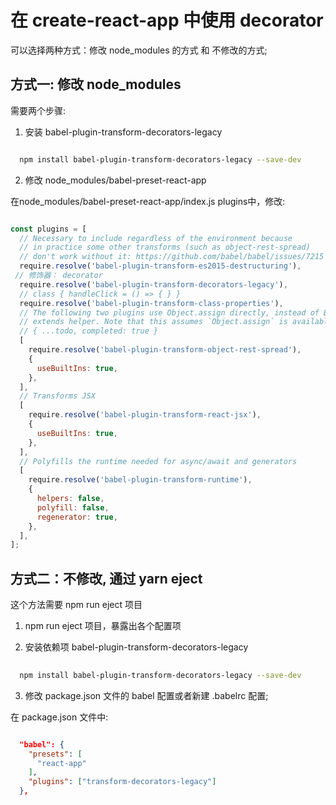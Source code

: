 # 在 create-react-app 中使用 decorator

可以选择两种方式：修改 node_modules 的方式 和 不修改的方式;

## 方式一: 修改 node_modules

需要两个步骤:

1. 安装 babel-plugin-transform-decorators-legacy

```bash

  npm install babel-plugin-transform-decorators-legacy --save-dev

```

2. 修改 node_modules/babel-preset-react-app

在node_modules/babel-preset-react-app/index.js plugins中，修改:

```js

const plugins = [
  // Necessary to include regardless of the environment because
  // in practice some other transforms (such as object-rest-spread)
  // don't work without it: https://github.com/babel/babel/issues/7215
  require.resolve('babel-plugin-transform-es2015-destructuring'),
 // 修饰器： decorator
  require.resolve('babel-plugin-transform-decorators-legacy'),
  // class { handleClick = () => { } }
  require.resolve('babel-plugin-transform-class-properties'),
  // The following two plugins use Object.assign directly, instead of Babel's
  // extends helper. Note that this assumes `Object.assign` is available.
  // { ...todo, completed: true }
  [
    require.resolve('babel-plugin-transform-object-rest-spread'),
    {
      useBuiltIns: true,
    },
  ],
  // Transforms JSX
  [
    require.resolve('babel-plugin-transform-react-jsx'),
    {
      useBuiltIns: true,
    },
  ],
  // Polyfills the runtime needed for async/await and generators
  [
    require.resolve('babel-plugin-transform-runtime'),
    {
      helpers: false,
      polyfill: false,
      regenerator: true,
    },
  ],
];

```

## 方式二：不修改, 通过 yarn eject

这个方法需要 npm run eject 项目

1. npm run eject 项目，暴露出各个配置项

2. 安装依赖项 babel-plugin-transform-decorators-legacy

```bash
  
  npm install babel-plugin-transform-decorators-legacy --save-dev

```

3. 修改 package.json 文件的 babel 配置或者新建 .babelrc 配置;

在 package.json 文件中:

```json

  "babel": {
    "presets": [
      "react-app"
    ],
    "plugins": ["transform-decorators-legacy"]
  },

```